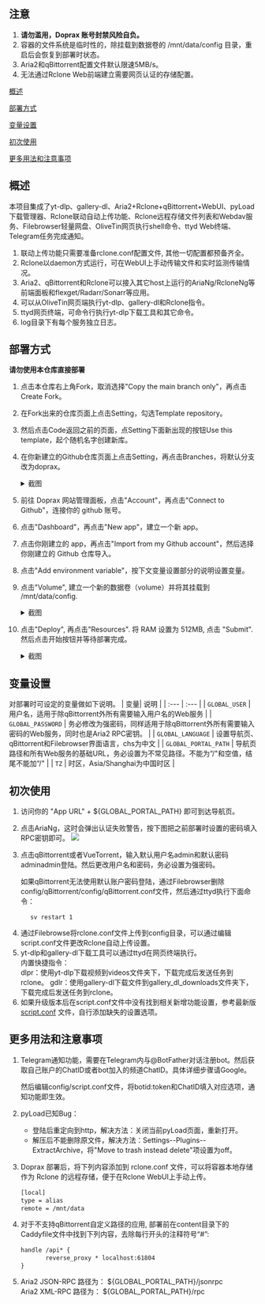 ## 注意

 1. **请勿滥用，Doprax 账号封禁风险自负。**
 2. 容器的文件系统是临时性的，除挂载到数据卷的 /mnt/data/config 目录，重启后会恢复到部署时状态。
 3. Aria2和qBittorrent配置文件默认限速5MB/s。
 4. 无法通过Rclone Web前端建立需要网页认证的存储配置。

[概述](#概述)

[部署方式](#部署方式)

[变量设置](#变量设置)  

[初次使用](#初次使用)  

[更多用法和注意事项](#更多用法和注意事项)  

## 概述

本项目集成了yt-dlp、gallery-dl、Aria2+Rclone+qBittorrent+WebUI、pyLoad下载管理器、Rclone联动自动上传功能、Rclone远程存储文件列表和Webdav服务、Filebrowser轻量网盘、OliveTin网页执行shell命令、ttyd Web终端、Telegram任务完成通知。

 1. 联动上传功能只需要准备rclone.conf配置文件, 其他一切配置都预备齐全。
 2. Rclone以daemon方式运行，可在WebUI上手动传输文件和实时监测传输情况。
 3. Aria2、qBittorrent和Rclone可以接入其它host上运行的AriaNg/RcloneNg等前端面板和flexget/Radarr/Sonarr等应用。
 4. 可以从OliveTin网页端执行yt-dlp、gallery-dl和Rclone指令。
 5. ttyd网页终端，可命令行执行yt-dlp下载工具和其它命令。
 6. log目录下有每个服务独立日志。

## 部署方式

  **请勿使用本仓库直接部署**  

 1. 点击本仓库右上角Fork，取消选择"Copy the main branch only"，再点击Create Fork。
 2. 在Fork出来的仓库页面上点击Setting，勾选Template repository。
 3. 然后点击Code返回之前的页面，点Setting下面新出现的按钮Use this template，起个随机名字创建新库。
 4. 在你新建立的Github仓库页面上点击Setting，再点击Branches，将默认分支改为doprax。

     <details>
    <summary>截图</summary>

    ![avatar](/screenshots/branch.png)

    </details>

 4. 前往 Doprax 网站管理面板，点击"Account"，再点击"Connect to Github"，连接你的 github 账号。
 5. 点击"Dashboard"，再点击"New app"，建立一个新 app。
 6. 点击你刚建立的 app，再点击"Import from my Github account"，然后选择你刚建立的 Github 仓库导入。
 7. 点击"Add environment variable"，按下文变量设置部分的说明设置变量。
 8. 点击"Volume", 建立一个新的数据卷（volume）并将其挂载到 /mnt/data/config.
 
    <details>
    <summary>截图</summary>

    ![avatar](/screenshots/volume.png)

    </details>
 9. 点击"Deploy", 再点击"Resources". 将 RAM 设置为 512MB, 点击 "Submit". 然后点击开始按钮并等待部署完成。
    <details>
    <summary>截图</summary>

    ![avatar](/screenshots/deploy.png)

    </details>

## 变量设置

对部署时可设定的变量做如下说明。
| 变量| 说明 |
| :--- | :--- |
| `GLOBAL_USER` | 用户名，适用于除qBittorrent外所有需要输入用户名的Web服务 |
| `GLOBAL_PASSWORD` | 务必修改为强密码，同样适用于除qBittorrent外所有需要输入密码的Web服务，同时也是Aria2 RPC密钥。 |
| `GLOBAL_LANGUAGE` | 设置导航页、qBittorrent和Filebrowser界面语言，chs为中文 |
| `GLOBAL_PORTAL_PATH` | 导航页路径和所有Web服务的基础URL，务必设置为不常见路径。不能为“/"和空值，结尾不能加“/" |
| `TZ` | 时区，Asia/Shanghai为中国时区 |

## 初次使用

1. 访问你的 "App URL" + ${GLOBAL_PORTAL_PATH} 即可到达导航页。
2. 点击AriaNg，这时会弹出认证失败警告，按下图把之前部署时设置的密码填入RPC密钥即可。
       <img src="https://user-images.githubusercontent.com/98247050/163184113-d0f09e78-01f9-4d4a-87b9-f4a9c1218253.png"  width="700"/>
3. 点击qBittorrent或者VueTorrent，输入默认用户名admin和默认密码adminadmin登陆。然后更改用户名和密码，务必设置为强密码。

   如果qBittorrent无法使用默认账户密码登陆，通过Filebrowser删除config/qBittorrent/config/qBittorrent.conf文件，然后通过ttyd执行下面命令：

```
      sv restart 1
```  
4. 通过Filebrowse将rclone.conf文件上传到config目录，可以通过编辑script.conf文件更改Rclone自动上传设置。
5. yt-dlp和gallery-dl下载工具可以通过ttyd在网页终端执行。   
    内置快捷指令：  
    dlpr：使用yt-dlp下载视频到videos文件夹下，下载完成后发送任务到rclone。 
    gdlr：使用gallery-dl下载文件到gallery_dl_downloads文件夹下，下载完成后发送任务到rclone。 
6. 如果升级版本后在script.conf文件中没有找到相关新增功能设置，参考最新版 [script.conf](https://github.com/wy580477/Leech-AIO-APP-EX/blob/main/content/script.conf) 文件，自行添加缺失的设置选项。

## 更多用法和注意事项

 1. Telegram通知功能，需要在Telegram内与@BotFather对话注册bot。然后获取自己账户的ChatID或者bot加入的频道ChatID。具体详细步骤请Google。
 
    然后编辑config/script.conf文件，将botid:token和ChatID填入对应选项，通知功能即生效。
 2. pyLoad已知Bug：
    - 登陆后重定向到http，解决方法：关闭当前pyLoad页面，重新打开。
    - 解压后不能删除原文件，解决方法：Settings--Plugins--ExtractArchive，将"Move to trash instead delete"项设置为off。
 3. Doprax 部署后，将下列内容添加到 rclone.conf 文件，可以将容器本地存储作为 Rclone 的远程存储，便于在Rclone WebUI上手动上传。

       ```
       [local]
       type = alias
       remote = /mnt/data
       ```
       
 4. 对于不支持qBittorrent自定义路径的应用, 部署前在content目录下的Caddyfile文件中找到下列内容，去除每行开头的注释符号“#”:

       ```
       handle /api* {
              reverse_proxy * localhost:61804
       }
       ```

 5. Aria2 JSON-RPC 路径为： \$\{GLOBAL_PORTAL_PATH\}/jsonrpc   
    Aria2 XML-RPC 路径为： \$\{GLOBAL_PORTAL_PATH\}/rpc
